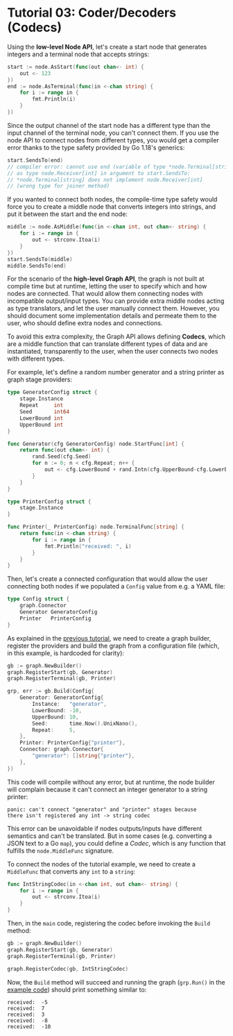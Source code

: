# Tutorial 03: Coder/Decoders (Codecs)

Using the **low-level Node API**, let's create a start node that generates integers and a terminal node that
accepts strings:

```go
start := node.AsStart(func(out chan<- int) {
    out <- 123
})
end := node.AsTerminal(func(in <-chan string) {
    for i := range in {
        fmt.Println(i)
    }
})
```

Since the output channel of the start node has a different type than the
input channel of the terminal node, you can't connect them. If you use the node
API to connect nodes from different types, you would get a compiler error thanks
to the type safety provided by Go 1.18's generics:

```go
start.SendsTo(end)
// compiler error: cannot use end (variable of type *node.Terminal[string])
// as type node.Receiver[int] in argument to start.SendsTo:
// *node.Terminal[string] does not implement node.Receiver[int]
// (wrong type for joiner method)
```

If you wanted to connect both nodes, the compile-time type safety would force you
to create a middle node that converts integers into strings, and put it between
the start and the end node:

```go
middle := node.AsMiddle(func(in <-chan int, out chan<- string) {
    for i := range in {
        out <- strconv.Itoa(i)
    }
})
start.SendsTo(middle)
middle.SendsTo(end)
```

For the scenario of the **high-level Graph API**, the graph is not built at compile time
but at runtime, letting the user to specify which and how nodes are connected. That would
allow them connecting nodes with incompatible output/input types. You can provide
extra middle nodes acting as type translators, and let the user manually connect them.
However, you should document some implementation details and permeate them to the user,
who should define extra nodes and connections.

To avoid this extra complexity, the Graph API allows defining **Codecs**, which are a
middle function that can translate different types of data and are instantiated,
transparently to the user, when the user connects two nodes with different types.

For example, let's define a random number generator and a string printer as graph stage providers:

```go
type GeneratorConfig struct {
	stage.Instance
	Repeat     int
	Seed       int64
	LowerBound int
	UpperBound int
}

func Generator(cfg GeneratorConfig) node.StartFunc[int] {
	return func(out chan<- int) {
		rand.Seed(cfg.Seed)
		for n := 0; n < cfg.Repeat; n++ {
			out <- cfg.LowerBound + rand.Intn(cfg.UpperBound-cfg.LowerBound)
		}
	}
}

type PrinterConfig struct {
	stage.Instance
}

func Printer(_ PrinterConfig) node.TerminalFunc[string] {
	return func(in <-chan string) {
		for i := range in {
			fmt.Println("received: ", i)
		}
	}
}
```

Then, let's create a connected configuration that would allow the user
connecting both nodes if we populated a `Config` value from e.g. a YAML
file:

```go
type Config struct {
	graph.Connector
	Generator GeneratorConfig
	Printer   PrinterConfig
}
```

As explained in the [previous tutorial](../02-highlevel-nodes/), we need
to create a graph builder, register the providers and build the
graph from a configuration file (which, in this example, is hardcoded
for clarity):

```go
gb := graph.NewBuilder()
graph.RegisterStart(gb, Generator)
graph.RegisterTerminal(gb, Printer)

grp, err := gb.Build(Config{
    Generator: GeneratorConfig{
        Instance:   "generator",
        LowerBound: -10,
        UpperBound: 10,
        Seed:       time.Now().UnixNano(),
        Repeat:     5,
    },
    Printer: PrinterConfig{"printer"},
    Connector: graph.Connector{
        "generator": []string{"printer"},
    },
})
```

This code will compile without any error, but at runtime, the node builder will complain
because it can't connect an integer generator to a string printer:

```
panic: can't connect "generator" and "printer" stages because
there isn't registered any int -> string codec
```

This error can be unavoidable if nodes outputs/inputs have different semantics and
can't be translated. But in some cases (e.g. converting a JSON text to a Go `map`),
you could define a *Codec*, which is any function that fulfills the `node.MiddleFunc`
signature.

To connect the nodes of the tutorial example, we need to create a `MiddleFunc` that
converts any `int` to a `string`:

```go
func IntStringCodec(in <-chan int, out chan<- string) {
	for i := range in {
		out <- strconv.Itoa(i)
	}
}
```

Then, in the `main` code, registering the codec before invoking the `Build` method:

```go
gb := graph.NewBuilder()
graph.RegisterStart(gb, Generator)
graph.RegisterTerminal(gb, Printer)

graph.RegisterCodec(gb, IntStringCodec)
```

Now, the `Build` method will succeed and running the graph (`grp.Run()` in
the [example code](codecs.go)) should print something similar to:

```
received:  -5
received:  7
received:  3
received:  -8
received:  -10
```